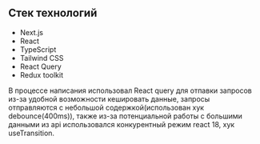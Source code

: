 ## Стек технологий

- Next.js
- React
- TypeScript
- Tailwind CSS
- React Query
- Redux toolkit

В процессе написания использовал React query для отпавки запросов из-за удобной возможности кешировать данные, запросы отправляются с небольшой содержкой(использован хук debounce(400ms)), также из-за потенциальной работы с большими данными из api использовался конкурентный режим react 18, хук useTransition.
